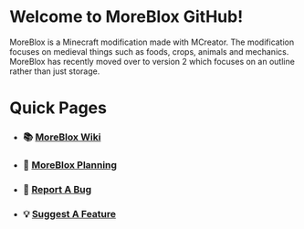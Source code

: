# Welcome to MoreBlox GitHub!
MoreBlox is a Minecraft modification made with MCreator. The modification focuses on medieval things such as foods, crops, animals and mechanics. MoreBlox has recently moved over to version 2 which focuses on an outline rather than just storage.

# Quick Pages
- ### 📚 [MoreBlox Wiki](https://github.com/northwesttrees-gaming/MoreBlox/wiki)
- ### 🧪 [MoreBlox Planning](https://github.com/orgs/northwesttrees-gaming/projects/13)
- ### 🐞 [Report A Bug](https://github.com/northwesttrees-gaming/MoreBlox/issues/new)
- ### 💡 [Suggest A Feature](https://github.com/northwesttrees-gaming/MoreBlox/issues/new)
